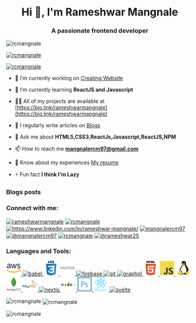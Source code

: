 <h1 align="center">Hi 👋, I'm Rameshwar Mangnale</h1>
<h3 align="center">A passionate frontend developer</h3>

<p align="left"> <img src="https://komarev.com/ghpvc/?username=rcmangnale&label=Profile%20views&color=0e75b6&style=flat" alt="rcmangnale" /> </p>

<p align="left"> <a href="https://github.com/ryo-ma/github-profile-trophy"><img src="https://github-profile-trophy.vercel.app/?username=rcmangnale" alt="rcmangnale" /></a> </p>

<p align="left"> <a href="https://twitter.com/rcmangnale" target="blank"><img src="https://img.shields.io/twitter/follow/rcmangnale?logo=twitter&style=for-the-badge" alt="rcmangnale" /></a> </p>

- 🔭 I’m currently working on [Creating Website](https://puma-store.vercel.app/)

- 🌱 I’m currently learning **ReactJS and Javascript**

- 👨‍💻 All of my projects are available at [https://bio.link/rameshwarmangnale](https://bio.link/rameshwarmangnale)

- 📝 I regularly write articles on [Blogs](https://techblogbyrameshwar.blogspot.com/2022/01/my-engineering-college-life.html)

- 💬 Ask me about **HTML5,CSS3,ReactJs,Javascript,ReactJS,NPM**

- 📫 How to reach me **mangnalercm97@gmail.com**

- 📄 Know about my experiences [My resume](https://drive.google.com/file/d/1bcr2l9YC3nu6T0D7dwYyi4dPYclbNYzT/view?usp=sharing)

- ⚡ Fun fact **I think I'm Lazy**

### Blogs posts
<!-- BLOG-POST-LIST:START -->
<!-- BLOG-POST-LIST:END -->

<h3 align="left">Connect with me:</h3>
<p align="left">
<a href="https://codepen.io/rameshwarmangnale" target="blank"><img align="center" src="https://raw.githubusercontent.com/rahuldkjain/github-profile-readme-generator/master/src/images/icons/Social/codepen.svg" alt="rameshwarmangnale" height="30" width="40" /></a>
<a href="https://twitter.com/rcmangnale" target="blank"><img align="center" src="https://raw.githubusercontent.com/rahuldkjain/github-profile-readme-generator/master/src/images/icons/Social/twitter.svg" alt="rcmangnale" height="30" width="40" /></a>
<a href="https://linkedin.com/in/https://www.linkedin.com/in/rameshwar-mangnale/" target="blank"><img align="center" src="https://raw.githubusercontent.com/rahuldkjain/github-profile-readme-generator/master/src/images/icons/Social/linked-in-alt.svg" alt="https://www.linkedin.com/in/rameshwar-mangnale/" height="30" width="40" /></a>
<a href="https://codesandbox.com/mangnalercm97" target="blank"><img align="center" src="https://raw.githubusercontent.com/rahuldkjain/github-profile-readme-generator/master/src/images/icons/Social/codesandbox.svg" alt="mangnalercm97" height="30" width="40" /></a>
<a href="https://medium.com/@mangnalercm97" target="blank"><img align="center" src="https://raw.githubusercontent.com/rahuldkjain/github-profile-readme-generator/master/src/images/icons/Social/medium.svg" alt="@mangnalercm97" height="30" width="40" /></a>
<a href="https://www.hackerrank.com/rcmangnale" target="blank"><img align="center" src="https://raw.githubusercontent.com/rahuldkjain/github-profile-readme-generator/master/src/images/icons/Social/hackerrank.svg" alt="rcmangnale" height="30" width="40" /></a>
<a href="https://www.hackerearth.com/@rameshwar25" target="blank"><img align="center" src="https://raw.githubusercontent.com/rahuldkjain/github-profile-readme-generator/master/src/images/icons/Social/hackerearth.svg" alt="@rameshwar25" height="30" width="40" /></a>
</p>

<h3 align="left">Languages and Tools:</h3>
<p align="left"> <a href="https://aws.amazon.com" target="_blank" rel="noreferrer"> <img src="https://raw.githubusercontent.com/devicons/devicon/master/icons/amazonwebservices/amazonwebservices-original-wordmark.svg" alt="aws" width="40" height="40"/> </a> <a href="https://babeljs.io/" target="_blank" rel="noreferrer"> <img src="https://www.vectorlogo.zone/logos/babeljs/babeljs-icon.svg" alt="babel" width="40" height="40"/> </a> <a href="https://www.w3schools.com/css/" target="_blank" rel="noreferrer"> <img src="https://raw.githubusercontent.com/devicons/devicon/master/icons/css3/css3-original-wordmark.svg" alt="css3" width="40" height="40"/> </a> <a href="https://expressjs.com" target="_blank" rel="noreferrer"> <img src="https://raw.githubusercontent.com/devicons/devicon/master/icons/express/express-original-wordmark.svg" alt="express" width="40" height="40"/> </a> <a href="https://firebase.google.com/" target="_blank" rel="noreferrer"> <img src="https://www.vectorlogo.zone/logos/firebase/firebase-icon.svg" alt="firebase" width="40" height="40"/> </a> <a href="https://git-scm.com/" target="_blank" rel="noreferrer"> <img src="https://www.vectorlogo.zone/logos/git-scm/git-scm-icon.svg" alt="git" width="40" height="40"/> </a> <a href="https://graphql.org" target="_blank" rel="noreferrer"> <img src="https://www.vectorlogo.zone/logos/graphql/graphql-icon.svg" alt="graphql" width="40" height="40"/> </a> <a href="https://www.w3.org/html/" target="_blank" rel="noreferrer"> <img src="https://raw.githubusercontent.com/devicons/devicon/master/icons/html5/html5-original-wordmark.svg" alt="html5" width="40" height="40"/> </a> <a href="https://developer.mozilla.org/en-US/docs/Web/JavaScript" target="_blank" rel="noreferrer"> <img src="https://raw.githubusercontent.com/devicons/devicon/master/icons/javascript/javascript-original.svg" alt="javascript" width="40" height="40"/> </a> <a href="https://www.linux.org/" target="_blank" rel="noreferrer"> <img src="https://raw.githubusercontent.com/devicons/devicon/master/icons/linux/linux-original.svg" alt="linux" width="40" height="40"/> </a> <a href="https://www.mongodb.com/" target="_blank" rel="noreferrer"> <img src="https://raw.githubusercontent.com/devicons/devicon/master/icons/mongodb/mongodb-original-wordmark.svg" alt="mongodb" width="40" height="40"/> </a> <a href="https://www.mysql.com/" target="_blank" rel="noreferrer"> <img src="https://raw.githubusercontent.com/devicons/devicon/master/icons/mysql/mysql-original-wordmark.svg" alt="mysql" width="40" height="40"/> </a> <a href="https://nextjs.org/" target="_blank" rel="noreferrer"> <img src="https://cdn.worldvectorlogo.com/logos/nextjs-2.svg" alt="nextjs" width="40" height="40"/> </a> <a href="https://nodejs.org" target="_blank" rel="noreferrer"> <img src="https://raw.githubusercontent.com/devicons/devicon/master/icons/nodejs/nodejs-original-wordmark.svg" alt="nodejs" width="40" height="40"/> </a> <a href="https://www.photoshop.com/en" target="_blank" rel="noreferrer"> <img src="https://raw.githubusercontent.com/devicons/devicon/master/icons/photoshop/photoshop-line.svg" alt="photoshop" width="40" height="40"/> </a> <a href="https://reactjs.org/" target="_blank" rel="noreferrer"> <img src="https://raw.githubusercontent.com/devicons/devicon/master/icons/react/react-original-wordmark.svg" alt="react" width="40" height="40"/> </a> <a href="https://svelte.dev" target="_blank" rel="noreferrer"> <img src="https://upload.wikimedia.org/wikipedia/commons/1/1b/Svelte_Logo.svg" alt="svelte" width="40" height="40"/> </a> </p>

<p><img align="left" src="https://github-readme-stats.vercel.app/api/top-langs?username=rcmangnale&show_icons=true&locale=en&layout=compact" alt="rcmangnale" /></p>

<p>&nbsp;<img align="center" src="https://github-readme-stats.vercel.app/api?username=rcmangnale&show_icons=true&locale=en" alt="rcmangnale" /></p>

<p><img align="center" src="https://github-readme-streak-stats.herokuapp.com/?user=rcmangnale&" alt="rcmangnale" /></p>
